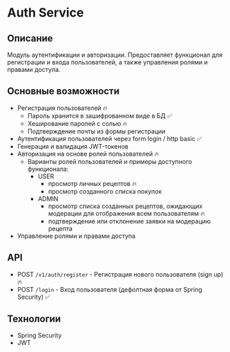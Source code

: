# Auth Service

## Описание
Модуль аутентификации и авторизации. 
Предоставляет функционал для регистрации и входа пользователей, а также управления ролями и правами доступа.

## Основные возможности
- Регистрация пользователей 🔥
    - Пароль хранится в зашифрованном виде в БД ✅
    - Хеширование паролей с солью 🔥
    - Подтверждение почты из формы регистрации 
- Аутентификация пользователей через form login / http basic ✅
- Генерация и валидация JWT-токенов
- Авторизация на основе ролей пользователей 🔥
  - Варианты ролей пользователей и примеры доступного функционала:
    - USER
      - просмотр личных рецептов 🔥
      - просмотр созданного списка покупок
    - ADMIN
      - просмотр списка созданных рецептов, ожидающих модерации для отображения всем пользователям 🔥
      - подтверждение или отклонение заявки на модерацию рецепта
- Управление ролями и правами доступа

## API
- POST `/v1/auth/register` - Регистрация нового пользователя (sign up) 🔥
- POST `/login` - Вход пользователя (дефолтная форма от Spring Security) ✅

## Технологии
- Spring Security
- JWT
